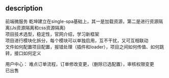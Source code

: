 ## description
前端微服务	乾坤建立在single-spa基础上，其一是加载资源，第二是进行资源隔离(Js资源隔离和css资源隔离)  
项目技术选型，稳定性，官网介绍，学习新框架  
项目进行模块化拆分，每个模块可以单独启用，互不干扰，又可互相联动  
文件如何配置项目配置，报错处理（插件和loader），项目之间如何传值、如何跳转，接口如何定义  


用户中心： 难点订单流程，订单修改变更，（删除已选配置），审核权限变更  
已出售
